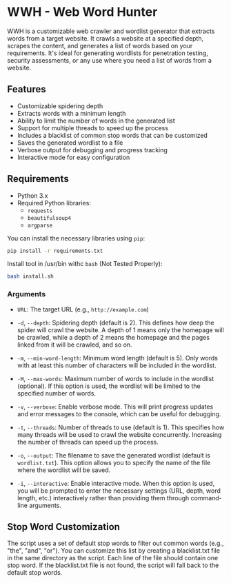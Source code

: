 # WWH - Web Word Hunter

WWH is a customizable web crawler and wordlist generator that extracts words from a target website. It crawls a website at a specified depth, scrapes the content, and generates a list of words based on your requirements. It's ideal for generating wordlists for penetration testing, security assessments, or any use where you need a list of words from a website.

## Features

- Customizable spidering depth
- Extracts words with a minimum length
- Ability to limit the number of words in the generated list
- Support for multiple threads to speed up the process
- Includes a blacklist of common stop words that can be customized
- Saves the generated wordlist to a file
- Verbose output for debugging and progress tracking
- Interactive mode for easy configuration

## Requirements

- Python 3.x
- Required Python libraries:
  - `requests`
  - `beautifulsoup4`
  - `argparse`

You can install the necessary libraries using `pip`:

```bash
pip install -r requirements.txt
```

Install tool in /usr/bin withc `bash` (Not Tested Properly):

```bash
bash install.sh
```

### Arguments

- `URL`: The target URL (e.g., `http://example.com`)
  
- `-d`, `--depth`: Spidering depth (default is 2). This defines how deep the spider will crawl the website. A depth of 1 means only the homepage will be crawled, while a depth of 2 means the homepage and the pages linked from it will be crawled, and so on.

- `-m`, `--min-word-length`: Minimum word length (default is 5). Only words with at least this number of characters will be included in the wordlist.

- `-M`, `--max-words`: Maximum number of words to include in the wordlist (optional). If this option is used, the wordlist will be limited to the specified number of words.

- `-v`, `--verbose`: Enable verbose mode. This will print progress updates and error messages to the console, which can be useful for debugging.

- `-t`, `--threads`: Number of threads to use (default is 1). This specifies how many threads will be used to crawl the website concurrently. Increasing the number of threads can speed up the process.

- `-o`, `--output`: The filename to save the generated wordlist (default is `wordlist.txt`). This option allows you to specify the name of the file where the wordlist will be saved.

- `-i`, `--interactive`: Enable interactive mode. When this option is used, you will be prompted to enter the necessary settings (URL, depth, word length, etc.) interactively rather than providing them through command-line arguments.


## Stop Word Customization

The script uses a set of default stop words to filter out common words (e.g., "the", "and", "or"). You can customize this list by creating a blacklist.txt file in the same directory as the script. Each line of the file should contain one stop word. If the blacklist.txt file is not found, the script will fall back to the default stop words.
